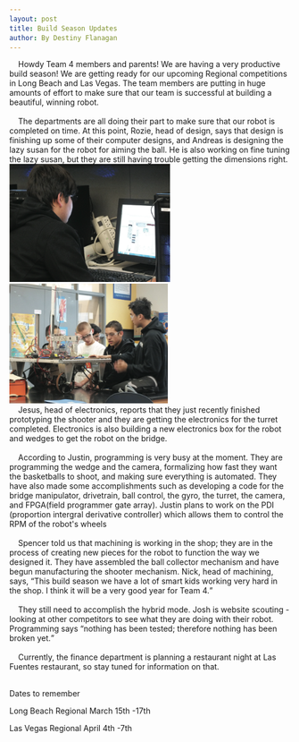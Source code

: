 ```yaml
---
layout: post
title: Build Season Updates
author: By Destiny Flanagan
---
```


<html>
&nbsp;&nbsp;&nbsp;&nbsp;Howdy Team 4 members and parents! We are having a very productive build season! We are getting ready for our upcoming Regional competitions in Long Beach and Las Vegas. The team members are putting in huge amounts of effort to make sure that our team is successful at building a beautiful, winning robot.<br /><br />
&nbsp;&nbsp;&nbsp;&nbsp;The departments are all doing their part to make sure that our robot is completed on time. At this point, Rozie, head of design, says that design is finishing up some of their computer designs, and Andreas is designing the lazy susan for the robot for aiming the ball. He is also working on fine tuning the lazy susan, but they are still having trouble getting the dimensions right.<br /><img src="images/will.png" width="auto" height="auto" alt="will" Title="will" />&nbsp;&nbsp;&nbsp;&nbsp;&nbsp;&nbsp;&nbsp;&nbsp;&nbsp;&nbsp;&nbsp;&nbsp;&nbsp;&nbsp;&nbsp;&nbsp;&nbsp;&nbsp;&nbsp;&nbsp;<img src="images/4robs.png" width="auto" height="auto" alt="5 Team Members" Title="5 Team Members" /><br />
&nbsp;&nbsp;&nbsp;&nbsp;Jesus, head of electronics, reports that they just recently finished prototyping the shooter and they are getting the electronics for the turret completed. Electronics is also building a new electronics box for the robot and wedges to get the robot on the bridge.<br /><br />
&nbsp;&nbsp;&nbsp;&nbsp;According to Justin, programming is very busy at the moment. They are programming the wedge and the camera, formalizing how fast they want the basketballs to shoot, and making sure everything is automated. They have also made some accomplishments such as developing a code for the bridge manipulator, drivetrain, ball control, the gyro, the turret, the camera, and FPGA(field programmer gate array). Justin plans to work on the PDI (proportion intergral derivative controller) which allows them to control the RPM of the robot&apos;s wheels<br /><br />
 &nbsp;&nbsp;&nbsp;&nbsp;Spencer told us that machining is working in the shop; they are in the process of creating new pieces for the robot to function the way we designed it. They have assembled the ball collector mechanism and have begun manufacturing the shooter mechanism. Nick, head of machining, says, <q>This build season we have a lot of smart kids working very hard in the shop. I think it will be a very good year for Team 4.</q> <br /><br />
 &nbsp;&nbsp;&nbsp;&nbsp;They still need to accomplish the hybrid mode. Josh is website scouting - looking at other competitors to see what they are doing with their robot. Programming says <q>nothing has been tested; therefore nothing has been broken yet.</q> <br /><br />
 &nbsp;&nbsp;&nbsp;&nbsp;Currently, the finance department is planning a restaurant night at Las Fuentes restaurant, so stay tuned for information on that. <br /><br />

Dates to remember

Long Beach Regional 
	March 15th -17th  

Las Vegas Regional 
	April 4th -7th 
</html>

